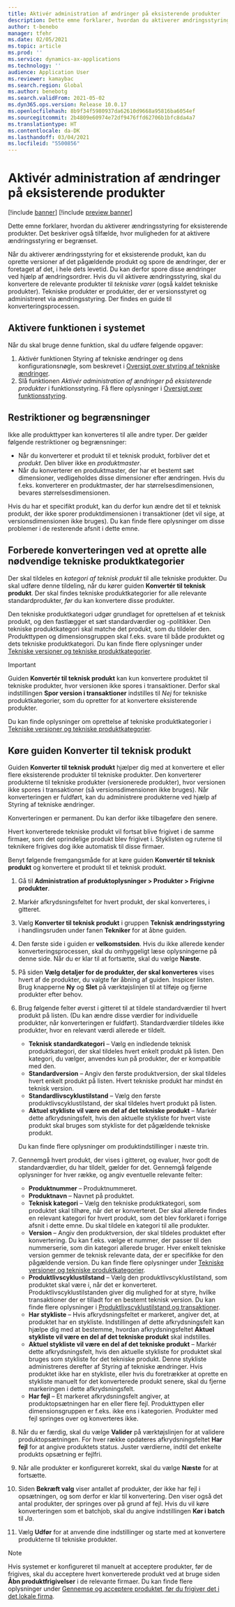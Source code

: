 ```yaml
---
title: Aktivér administration af ændringer på eksisterende produkter
description: Dette emne forklarer, hvordan du aktiverer ændringsstyring for eksisterende produkter. Det beskriver også tilfælde, hvor muligheden for at aktivere ændringsstyring er begrænset.
author: t-benebo
manager: tfehr
ms.date: 02/05/2021
ms.topic: article
ms.prod: ''
ms.service: dynamics-ax-applications
ms.technology: ''
audience: Application User
ms.reviewer: kamaybac
ms.search.region: Global
ms.author: benebotg
ms.search.validFrom: 2021-05-02
ms.dyn365.ops.version: Release 10.0.17
ms.openlocfilehash: 8b9f34f5980937da62610d9668a95816ba6054ef
ms.sourcegitcommit: 2b4809e60974e72df9476ffd62706b1bfc8da4a7
ms.translationtype: HT
ms.contentlocale: da-DK
ms.lasthandoff: 03/04/2021
ms.locfileid: "5500856"
---
```

# <a name="enable-change-management-on-existing-products"></a>Aktivér administration af ændringer på eksisterende produkter

[!include [banner](../../includes/banner.md)]
[!include [preview banner](../includes/preview-banner.md)]

Dette emne forklarer, hvordan du aktiverer ændringsstyring for eksisterende produkter. Det beskriver også tilfælde, hvor muligheden for at aktivere ændringsstyring er begrænset.

Når du aktiverer ændringsstyring for et eksisterende produkt, kan du oprette versioner af det pågældende produkt og spore de ændringer, der er foretaget af det, i hele dets levetid. Du kan derfor spore disse ændringer ved hjælp af ændringsordrer. Hvis du vil aktivere ændringsstyring, skal du konvertere de relevante produkter til *tekniske varer* (også kaldet tekniske produkter). Tekniske produkter er produkter, der er versionsstyret og administreret via ændringsstyring. Der findes en guide til konverteringsprocessen.

## <a name="turn-on-the-feature-in-your-system"></a>Aktivere funktionen i systemet

Når du skal bruge denne funktion, skal du udføre følgende opgaver:

1. Aktivér funktionen Styring af tekniske ændringer og dens konfigurationsnøgle, som beskrevet i [Oversigt over styring af tekniske ændringer](product-engineering-overview.md).
1. Slå funktionen *Aktivér administration af ændringer på eksisterende produkter* i funktionsstyring. Få flere oplysninger i [Oversigt over funktionsstyring](../../fin-ops-core/fin-ops/get-started/feature-management/feature-management-overview.md).

## <a name="restrictions-and-limitations"></a>Restriktioner og begrænsninger

Ikke alle produkttyper kan konverteres til alle andre typer. Der gælder følgende restriktioner og begrænsninger:

- Når du konverterer et produkt til et teknisk produkt, forbliver det et *produkt*. Den bliver ikke en *produktmaster*.
- Når du konverterer en produktmaster, der har et bestemt sæt dimensioner, vedligeholdes disse dimensioner efter ændringen. Hvis du f.eks. konverterer en produktmaster, der har størrelsesdimensionen, bevares størrelsesdimensionen.

Hvis du har et specifikt produkt, kan du derfor kun ændre det til et teknisk produkt, der ikke sporer produktdimensionen i transaktioner (det vil sige, at versionsdimensionen ikke bruges). Du kan finde flere oplysninger om disse problemer i de resterende afsnit i dette emne.

## <a name="prepare-for-conversion-by-creating-all-required-engineering-product-categories"></a>Forberede konverteringen ved at oprette alle nødvendige tekniske produktkategorier

Der skal tildeles en *kategori af teknisk produkt* til alle tekniske produkter. Du skal udføre denne tildeling, når du kører guiden **Konvertér til teknisk produkt**. Der skal findes tekniske produktkategorier for alle relevante standardprodukter, *før* du kan konvertere disse produkter.

Den tekniske produktkategori udgør grundlaget for oprettelsen af et teknisk produkt, og den fastlægger et sæt standardværdier og -politikker. Den tekniske produktkategori skal matche det produkt, som du tildeler den. Produkttypen og dimensionsgruppen skal f.eks. svare til både produktet og dets tekniske produktkategori. Du kan finde flere oplysninger under [Tekniske versioner og tekniske produktkategorier](engineering-versions-product-category.md).

> [!IMPORTANT]
> Guiden **Konvertér til teknisk produkt** kan kun konvertere produktet til tekniske produkter, hvor versionen ikke spores i transaktioner. Derfor skal indstillingen **Spor version i transaktioner** indstilles til *Nej* for tekniske produktkategorier, som du opretter for at konvertere eksisterende produkter.

Du kan finde oplysninger om oprettelse af tekniske produktkategorier i [Tekniske versioner og tekniske produktkategorier](engineering-versions-product-category.md).

## <a name="run-the-convert-to-engineering-product-wizard"></a>Køre guiden Konverter til teknisk produkt

Guiden **Konverter til teknisk produkt** hjælper dig med at konvertere et eller flere eksisterende produkter til tekniske produkter. Den konverterer produkterne til tekniske produkter (versionerede produkter), hvor versionen ikke spores i transaktioner (så versionsdimensionen ikke bruges). Når konverteringen er fuldført, kan du administrere produkterne ved hjælp af Styring af tekniske ændringer.

Konverteringen er permanent. Du kan derfor ikke tilbageføre den senere. 

Hvert konverterede tekniske produkt vil fortsat blive frigivet i de samme firmaer, som det oprindelige produkt blev frigivet i. Styklisten og ruterne til teknikere frigives dog ikke automatisk til disse firmaer.

Benyt følgende fremgangsmåde for at køre guiden **Konvertér til teknisk produkt** og konvertere et produkt til et teknisk produkt.

1. Gå til **Administration af produktoplysninger \> Produkter \> Frigivne produkter**.
1. Markér afkrydsningsfeltet for hvert produkt, der skal konverteres, i gitteret.
1. Vælg **Konverter til teknisk produkt** i gruppen **Teknisk ændringsstyring** i handlingsruden under fanen **Tekniker** for at åbne guiden.
1. Den første side i guiden er **velkomstsiden**. Hvis du ikke allerede kender konverteringsprocessen, skal du omhyggeligt læse oplysningerne på denne side. Når du er klar til at fortsætte, skal du vælge **Næste**.
1. På siden **Vælg detaljer for de produkter, der skal konverteres** vises hvert af de produkter, du valgte før åbning af guiden. Inspicer listen. Brug knapperne **Ny** og **Slet** på værktøjslinjen til at tilføje og fjerne produkter efter behov.
1. Brug følgende felter øverst i gitteret til at tildele standardværdier til hvert produkt på listen. (Du kan ændre disse værdier for individuelle produkter, når konverteringen er fuldført). Standardværdier tildeles ikke produkter, hvor en relevant værdi allerede er tildelt.

    - **Teknisk standardkategori** – Vælg en indledende teknisk produktkategori, der skal tildeles hvert enkelt produkt på listen. Den kategori, du vælger, anvendes kun på produkter, der er kompatible med den.
    - **Standardversion** – Angiv den første produktversion, der skal tildeles hvert enkelt produkt på listen. Hvert tekniske produkt har mindst én teknisk version.
    - **Standardlivscyklustilstand** – Vælg den første produktlivscyklustilstand, der skal tildeles hvert produkt på listen.
    - **Aktuel stykliste vil være en del af det tekniske produkt** – Markér dette afkrydsningsfelt, hvis den aktuelle stykliste for hvert viste produkt skal bruges som stykliste for det pågældende tekniske produkt.

    Du kan finde flere oplysninger om produktindstillinger i næste trin.

1. Gennemgå hvert produkt, der vises i gitteret, og evaluer, hvor godt de standardværdier, du har tildelt, gælder for det. Gennemgå følgende oplysninger for hver række, og angiv eventuelle relevante felter:

    - **Produktnummer** – Produktnummeret.
    - **Produktnavn** – Navnet på produktet.
    - **Teknisk kategori** – Vælg den tekniske produktkategori, som produktet skal tilhøre, når det er konverteret. Der skal allerede findes en relevant kategori for hvert produkt, som det blev forklaret i forrige afsnit i dette emne. Du skal tildele en kategori til alle produkter.
    - **Version** – Angiv den produktversion, der skal tildeles produktet efter konvertering. Du kan f.eks. vælge et nummer, der passer til den nummerserie, som din kategori allerede bruger. Hver enkelt tekniske version gemmer de teknisk relevante data, der er specifikke for den pågældende version. Du kan finde flere oplysninger under [Tekniske versioner og tekniske produktkategorier](engineering-versions-product-category.md).
    - **Produktlivscyklustilstand** – Vælg den produktlivscyklustilstand, som produktet skal være i, når det er konverteret. Produktlivscyklustilstanden giver dig mulighed for at styre, hvilke transaktioner der er tilladt for en bestemt teknisk version. Du kan finde flere oplysninger i [Produktlivscyklustilstand og transaktioner](product-lifecycle-state-transactions.md).
    - **Har stykliste** – Hvis afkrydsningsfeltet er markeret, angiver det, at produktet har en stykliste. Indstillingen af dette afkrydsningsfelt kan hjælpe dig med at bestemme, hvordan afkrydsningsfeltet **Aktuel stykliste vil være en del af det tekniske produkt** skal indstilles.
    - **Aktuel stykliste vil være en del af det tekniske produkt** – Markér dette afkrydsningsfelt, hvis den aktuelle stykliste for produktet skal bruges som stykliste for det tekniske produkt. Denne stykliste administreres derefter af Styring af tekniske ændringer. Hvis produktet ikke har en stykliste, eller hvis du foretrækker at oprette en stykliste manuelt for det konverterede produkt senere, skal du fjerne markeringen i dette afkrydsningsfelt.
    - **Har fejl** – Et markeret afkrydsningsfelt angiver, at produktopsætningen har en eller flere fejl. Produkttypen eller dimensionsgruppen er f.eks. ikke ens i kategorien. Produkter med fejl springes over og konverteres ikke.

1. Når du er færdig, skal du vælge **Valider** på værktøjslinjen for at validere produktopsætningen. For hver række opdateres afkrydsningsfeltet **Har fejl** for at angive produktets status. Juster værdierne, indtil det enkelte produkts opsætning er fejlfri.
1. Når alle produkter er konfigureret korrekt, skal du vælge **Næste** for at fortsætte.
1. Siden **Bekræft valg** viser antallet af produkter, der ikke har fejl i opsætningen, og som derfor er klar til konvertering. Den viser også det antal produkter, der springes over på grund af fejl. Hvis du vil køre konverteringen som et batchjob, skal du angive indstillingen **Kør i batch** til *Ja*.
1. Vælg **Udfør** for at anvende dine indstillinger og starte med at konvertere produkterne til tekniske produkter.

> [!NOTE]
> Hvis systemet er konfigureret til manuelt at acceptere produkter, før de frigives, skal du acceptere hvert konverterede produkt ved at bruge siden **Åbn produktfrigivelser** i de relevante firmaer. Du kan finde flere oplysninger under [Gennemse og acceptere produktet, før du frigiver det i det lokale firma](engineering-scenarios.md#accept).
